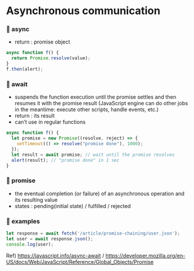 # Asynchronous communication

### 🖤 async

- return : promise object

```javascript
async function f() {
  return Promise.resolve(value);
}
f.then(alert);
```

### 🖤 await

- suspends the function execution until the promise settles and then resumes it with the promise result (JavaScript engine can do other jobs in the meantime: execute other scripts, handle events, etc.)
- return : its result
- can’t use in regular functions

```javascript
async function f() {
  let promise = new Promise((resolve, reject) => {
    setTimeout(() => resolve("promise done"), 1000);
  });
  let result = await promise; // wait until the promise resolves
  alert(result); // "promise done" in 1 sec
}
```

### 🖤 promise
- the eventual completion (or failure) of an asynchronous operation and its resulting value
- states : pending(initial state) / fulfilled / rejected

### 🖤 examples

```javascript
let response = await fetch('/article/promise-chaining/user.json');
let user = await response.json();
console.log(user);
```

Ref) https://javascript.info/async-await /
https://developer.mozilla.org/en-US/docs/Web/JavaScript/Reference/Global_Objects/Promise 
